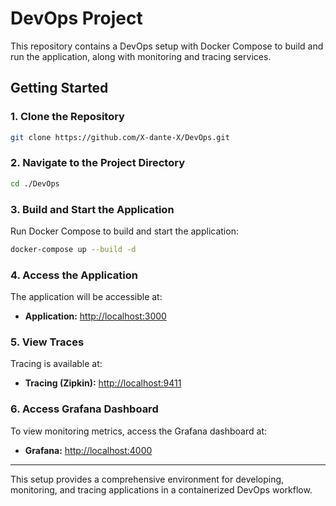 # DevOps Project

This repository contains a DevOps setup with Docker Compose to build and run the application, along with monitoring and tracing services.

## Getting Started

### 1. Clone the Repository

```bash
git clone https://github.com/X-dante-X/DevOps.git
```

### 2. Navigate to the Project Directory

```bash
cd ./DevOps
```

### 3. Build and Start the Application

Run Docker Compose to build and start the application:

```bash
docker-compose up --build -d
```

### 4. Access the Application

The application will be accessible at:

- **Application:** [http://localhost:3000](http://localhost:3000)

### 5. View Traces

Tracing is available at:

- **Tracing (Zipkin):** [http://localhost:9411](http://localhost:9411)

### 6. Access Grafana Dashboard

To view monitoring metrics, access the Grafana dashboard at:

- **Grafana:** [http://localhost:4000](http://localhost:4000)

---

This setup provides a comprehensive environment for developing, monitoring, and tracing applications in a containerized DevOps workflow.
